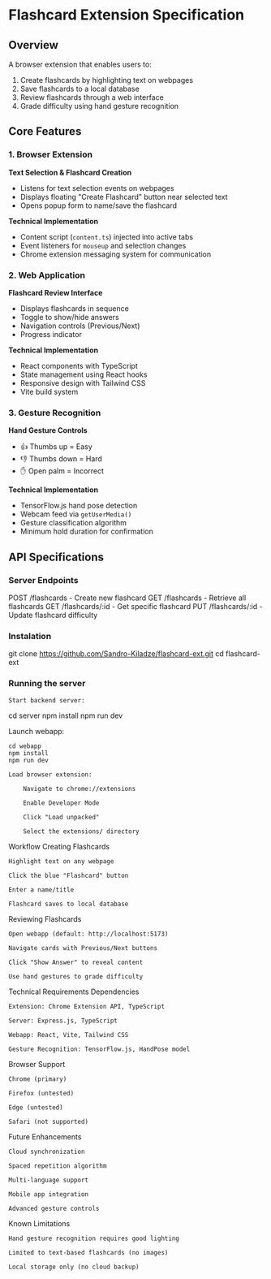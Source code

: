 # Flashcard Extension Specification

## Overview
A browser extension that enables users to:
1. Create flashcards by highlighting text on webpages
2. Save flashcards to a local database
3. Review flashcards through a web interface
4. Grade difficulty using hand gesture recognition


## Core Features

### 1. Browser Extension
**Text Selection & Flashcard Creation**
- Listens for text selection events on webpages
- Displays floating "Create Flashcard" button near selected text
- Opens popup form to name/save the flashcard

**Technical Implementation**
- Content script (`content.ts`) injected into active tabs
- Event listeners for `mouseup` and selection changes
- Chrome extension messaging system for communication

### 2. Web Application
**Flashcard Review Interface**
- Displays flashcards in sequence
- Toggle to show/hide answers
- Navigation controls (Previous/Next)
- Progress indicator

**Technical Implementation**
- React components with TypeScript
- State management using React hooks
- Responsive design with Tailwind CSS
- Vite build system

### 3. Gesture Recognition
**Hand Gesture Controls**
- 👍 Thumbs up = Easy
- 👎 Thumbs down = Hard
- ✋ Open palm = Incorrect

**Technical Implementation**
- TensorFlow.js hand pose detection
- Webcam feed via `getUserMedia()`
- Gesture classification algorithm
- Minimum hold duration for confirmation

## API Specifications

### Server Endpoints
POST /flashcards - Create new flashcard
GET /flashcards - Retrieve all flashcards
GET /flashcards/:id - Get specific flashcard
PUT /flashcards/:id - Update flashcard difficulty


### Instalation
git clone https://github.com/Sandro-Kiladze/flashcard-ext.git
cd flashcard-ext

### Running the server

    Start backend server:

cd server
npm install
npm run dev

Launch webapp:

    cd webapp
    npm install
    npm run dev

    Load browser extension:

        Navigate to chrome://extensions

        Enable Developer Mode

        Click "Load unpacked"

        Select the extensions/ directory

Workflow
Creating Flashcards

    Highlight text on any webpage

    Click the blue "Flashcard" button

    Enter a name/title

    Flashcard saves to local database

Reviewing Flashcards

    Open webapp (default: http://localhost:5173)

    Navigate cards with Previous/Next buttons

    Click "Show Answer" to reveal content

    Use hand gestures to grade difficulty

Technical Requirements
Dependencies

    Extension: Chrome Extension API, TypeScript

    Server: Express.js, TypeScript

    Webapp: React, Vite, Tailwind CSS

    Gesture Recognition: TensorFlow.js, HandPose model

Browser Support

    Chrome (primary)

    Firefox (untested)

    Edge (untested)

    Safari (not supported)

Future Enhancements

    Cloud synchronization

    Spaced repetition algorithm

    Multi-language support

    Mobile app integration

    Advanced gesture controls

Known Limitations

    Hand gesture recognition requires good lighting

    Limited to text-based flashcards (no images)

    Local storage only (no cloud backup)


